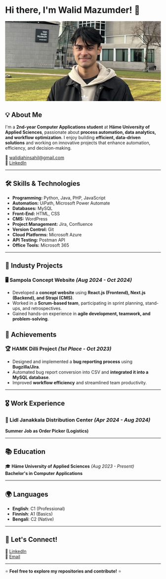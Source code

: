 # Hi there, I'm Walid Mazumder! 👋

![Profile Banner](IMG_6371.jpg)  

## 💡 About Me
I'm a **2nd-year Computer Applications student** at **Häme University of Applied Sciences**, passionate about **process automation, data analytics, and workflow optimization**. I enjoy building **efficient, data-driven solutions** and working on innovative projects that enhance automation, efficiency, and decision-making.
 
📧 [walidjahinsahil@gmail.com](mailto:walidjahinsahil@gmail.com)  
🔗 [LinkedIn](https://www.linkedin.com/in/walid-mazumder-1472692b0/)  

---

## 🛠️ Skills & Technologies
- **Programming:** Python, Java, PHP, JavaScript
- **Automation:** UiPath, Microsoft Power Automate
- **Databases:** MySQL
- **Front-End:** HTML, CSS
- **CMS:** WordPress
- **Project Management:** Jira, Confluence
- **Version Control:** Git
- **Cloud Platforms:** Microsoft Azure
- **API Testing:** Postman API
- **Office Tools:** Microsoft 365

---

## 🚀 Industy Projects
### 🖥️ Sampola Concept Website *(Aug 2024 - Oct 2024)*
- Developed a **concept website** using **React.js (Frontend), Next.js (Backend), and Strapi (CMS)**.
- Worked in a **Scrum-based team**, participating in sprint planning, stand-ups, and retrospectives.
- Gained hands-on experience in **agile development, teamwork, and problem-solving**.

## 📜 Achievements

### 🏆 HAMK Dilli Project *(1st Place - Oct 2023)*
- Designed and implemented a **bug reporting process** using **Bugzilla/Jira**.
- Automated bug report conversion into CSV and **integrated it into a MySQL database**.
- Improved **workflow efficiency** and streamlined team productivity.

---

## 🎖️ Work Experience
### 🚜 Lidl Janakkala Distribution Center *(Apr 2024 - Aug 2024)*
**Summer Job as Order Picker (Logistics)**

---

## 📚 Education
🎓 **Häme University of Applied Sciences** *(Aug 2023 - Present)*  
**Bachelor's in Computer Applications**

---


## 🌍 Languages
- **English**: C1 (Professional)
- **Finnish**: A1 (Basics)
- **Bengali**: C2 (Native)

---

## 🤝 Let's Connect!
💼 [LinkedIn](https://www.linkedin.com/in/walid-mazumder-1472692b0/)  
📧 [Email](mailto:walidjahinsahil@gmail.com)  

---

⭐ **Feel free to explore my repositories and contribute!** ⭐
